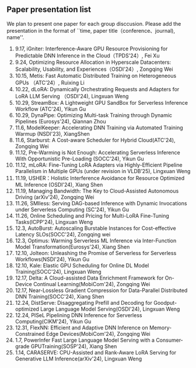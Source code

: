 ## Paper presentation list



We plan to present one paper for each group disccusion. Please add the presentation in the format of ``time, paper title（conference、journal), name''.

1) 9.17, iGniter: Interference-Aware GPU Resource Provisioning for Predictable DNN Inference in the Cloud（TPDS'24）, Fei Xu
2) 9.24, Optimizing Resource Allocation in Hyperscale Datacenters: Scalability, Usability, and Experiences（OSDI'24）, Zongqing Wei
3) 10.15, Metis: Fast Automatic Distributed Training on Heterogeneous GPUs （ATC’24）, Ruixing Li
4) 10.22, dLoRA: Dynamically Orchestrating Requests and Adapters for LoRA LLM Serving （OSDI'24), Lingxuan Weng
5) 10.29, StreamBox: A Lightweight GPU SandBox for Serverless Inference Workflow (ATC'24), Yikun Gu
6) 10.29, DynaPipe: Optimizing Multi-task Training through Dynamic Pipelines (Eurosys'24), Qiannan Zhou
7) 11.6, ModelKeeper: Accelerating DNN Training via Automated Training Warmup (NSDI'23), XiangShen
8) 11.6, Starburst: A Cost-aware Scheduler for Hybrid Cloud(ATC'24), Zongqing Wei
9) 11.12, Pre-Warming is Not Enough: Accelerating Serverless Inference With Opportunistic Pre-Loading (SOCC'24), Yikun Gu
10) 11.12, mLoRA: Fine-Tuning LoRA Adapters via Highly-Efficient Pipeline Parallelism in Multiple GPUs (under revision in VLDB’25), Lingxuan Weng
11) 11.19, USHER：Holistic Interference Avoidance for Resource Optimized ML Inference (OSDI'24), Xiang Shen
12) 11.19, Managing Bandwidth: The Key to Cloud-Assisted Autonomous Driving (arXiv'24), Zongqing Wei
13) 11.26, SMIless: Serving DAG-based Inference with Dynamic Invocations under Serverless Computing (SC'24), Yikun Gu
14) 11.26, Online Scheduling and Pricing for Multi-LoRA Fine-Tuning Tasks(ICPP'24), Lingxuan Weng
15) 12.3, AutoBurst: Autoscaling Burstable Instances for Cost-effective Latency SLOs(SOCC'24), Zongqing wei
16) 12.3, Optimus: Warming Serverless ML Inference via Inter-Function Model Transformation(Eurosys'24), Xiang Shen
17) 12.10, Jolteon: Unleashing the Promise of Serverless for Serverless Workflows(NSDI'24), Yikun Gu
18) 12.10, Kale: Elastic GPU Scheduling for Online DL Model Training(SOCC'24), Lingxuan Weng
19) 12.17, Delta: A Cloud-assisted Data Enrichment Framework for On-Device Continual Learning(MobiCom'24), Zongqing Wei
20) 12.17, Near-Lossless Gradient Compression for Data-Parallel Distributed DNN Training(SOCC'24), Xiang Shen
21) 12.24, DistServe: Disaggregating Prefill and Decoding for Goodput-optimized  Large Language Model Serving(OSDI'24), Lingxuan Weng
22) 12.24, PISeL Pipelining DNN Inference for Serverless Computing(CIKM'24), Yikun Gu
23) 12.31, FlexNN: Efficient and Adaptive DNN Inference on Memory-Constrained Edge Devices(MobiCom'24), Zongqing Wei
24) 1.7, PowerInfer Fast Large Language Model Serving with a Consumer-grade GPUTraining(SOSP'24), Xiang Shen
25) 1.14, CARASERVE: CPU-Assisted and Rank-Aware LoRA Serving for Generative LLM Inference(arXiv'24), Lingxuan Weng



